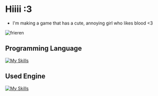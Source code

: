<h1>Hiiii :3</h1>

- I'm making a game that has a cute, annoying girl who likes blood <3

![frieren](https://github.com/user-attachments/assets/82fb4654-2f51-470f-909c-0705b42b8b59)

<h2>Programming Language</h2>

[![My Skills](https://skillicons.dev/icons?i=cpp,cs)](https://skillicons.dev)

<h2>Used Engine</h2>

[![My Skills](https://skillicons.dev/icons?i=gamemakerstudio)](https://skillicons.dev)
